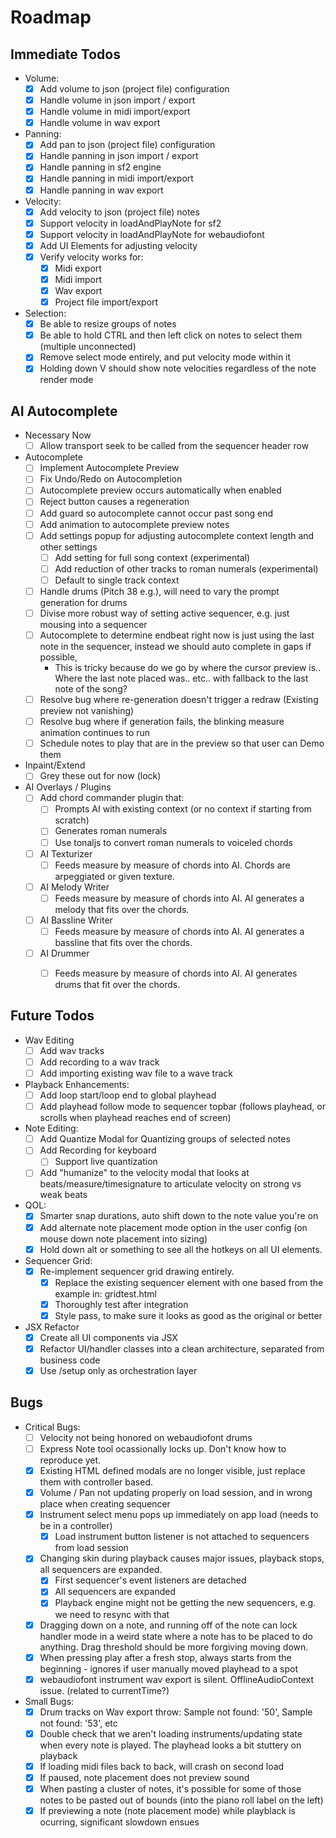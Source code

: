 # Roadmap


## Immediate Todos
- Volume:
  - [x] Add volume to json (project file) configuration
  - [x] Handle volume in json import / export
  - [x] Handle volume in midi import/export
  - [x] Handle volume in wav export
- Panning:
  - [x] Add pan to json (project file) configuration
  - [x] Handle panning in json import / export
  - [x] Handle panning in sf2 engine
  - [x] Handle panning in midi import/export
  - [x] Handle panning in wav export
- Velocity:
  - [x] Add velocity to json (project file) notes
  - [x] Support velocity in loadAndPlayNote for sf2
  - [x] Support velocity in loadAndPlayNote for webaudiofont
  - [x] Add UI Elements for adjusting velocity
  - [x] Verify velocity works for:
    - [x] Midi export
    - [x] Midi import
    - [x] Wav export
    - [x] Project file import/export
- Selection:
  - [x] Be able to resize groups of notes
  - [x] Be able to hold CTRL and then left click on notes to select them (multiple unconnected)
  - [x] Remove select mode entirely, and put velocity mode within it
  - [x] Holding down V should show note velocities regardless of the note render mode

## AI Autocomplete
- Necessary Now
  - [ ] Allow transport seek to be called from the sequencer header row
- Autocomplete
  - [ ] Implement Autocomplete Preview
  - [ ] Fix Undo/Redo on Autocompletion
  - [ ] Autocomplete preview occurs automatically when enabled
  - [ ] Reject button causes a regeneration
  - [ ] Add guard so autocomplete cannot occur past song end
  - [ ] Add animation to autocomplete preview notes
  - [ ] Add settings popup for adjusting autocomplete context length and other settings
    - [ ] Add setting for full song context (experimental)
    - [ ] Add reduction of other tracks to roman numerals (experimental)
    - [ ] Default to single track context 
  - [ ] Handle drums (Pitch 38 e.g.), will need to vary the prompt generation for drums
  - [ ] Divise more robust way of setting active sequencer, e.g. just mousing into a sequencer
  - [ ] Autocomplete to determine endbeat right now is just using the last note in the sequencer, instead we should auto complete in gaps if possible,
    - This is tricky because do we go by where the cursor preview is.. Where the last note placed was.. etc.. with fallback to the last note of the song?
  - [ ] Resolve bug where re-generation doesn't trigger a redraw (Existing preview not vanishing)
  - [ ] Resolve bug where if generation fails, the blinking measure animation continues to run
  - [ ] Schedule notes to play that are in the preview so that user can Demo them

- Inpaint/Extend
  - [ ] Grey these out for now (lock)

- AI Overlays / Plugins
  - [ ] Add chord commander plugin that:
    - [ ] Prompts AI with existing context (or no context if starting from scratch)
    - [ ] Generates roman numerals
    - [ ] Use tonaljs to convert roman numerals to voiceled chords
  - [ ] AI Texturizer
    - [ ] Feeds measure by measure of chords into AI.  Chords are arpeggiated or given texture.
  - [ ] AI Melody Writer
    - [ ] Feeds measure by measure of chords into AI.  AI generates a melody that fits over the chords.
  - [ ] AI Bassline Writer
    - [ ] Feeds measure by measure of chords into AI.  AI generates a bassline that fits over the chords.
  - [ ] AI Drummer
    - [ ] Feeds measure by measure of chords into AI.  AI generates drums that fit over the chords.


## Future Todos
- Wav Editing
  - [ ] Add wav tracks
  - [ ] Add recording to a wav track
  - [ ] Add importing existing wav file to a wave track
- Playback Enhancements:
  - [ ] Add loop start/loop end to global playhead
  - [ ] Add playhead follow mode to sequencer topbar (follows playhead, or scrolls when playhead reaches end of screen)
- Note Editing:
  - [ ] Add Quantize Modal for Quantizing groups of selected notes
  - [ ] Add Recording for keyboard
    - [ ] Support live quantization
  - [ ] Add "humanize" to the velocity modal that looks at beats/measure/timesignature to articulate velocity on strong vs weak beats

- QOL:
  - [x] Smarter snap durations, auto shift down to the note value you're on
  - [x] Add alternate note placement mode option in the user config (on mouse down note placement into sizing)
  - [x] Hold down alt or something to see all the hotkeys on all UI elements.
- Sequencer Grid:
  - [x] Re-implement sequencer grid drawing entirely.
    - [x] Replace the existing sequencer element with one based from the example in: gridtest.html
    - [x] Thoroughly test after integration
    - [x] Style pass, to make sure it looks as good as the original or better
- JSX Refactor
  - [x] Create all UI components via JSX
  - [x] Refactor UI/handler classes into a clean architecture, separated from business code
  - [x] Use /setup only as orchestration layer

## Bugs
- Critical Bugs:
  - [ ] Velocity not being honored on webaudiofont drums
  - [ ] Express Note tool ocassionally locks up.  Don't know how to reproduce yet.
  - [x] Existing HTML defined modals are no longer visible, just replace them with controller based.
  - [x] Volume / Pan not updating properly on load session, and in wrong place when creating sequencer
  - [x] Instrument select menu pops up immediately on app load (needs to be in a controller)
    - [x] Load instrument button listener is not attached to sequencers from load session
  - [x] Changing skin during playback causes major issues, playback stops, all sequencers are expanded.
    - [x] First sequencer's event listeners are detached
    - [x] All sequencers are expanded
    - [x] Playback engine might not be getting the new sequencers, e.g. we need to resync with that
  - [x] Dragging down on a note, and running off of the note can lock handler mode in a weird state where a note has to be placed to do anything.  Drag threshold should be more forgiving moving down.
  - [x] When pressing play after a fresh stop, always starts from the beginning - ignores if user manually moved playhead to a spot
  - [x] webaudiofont instrument wav export is silent. OfflineAudioContext issue. (related to currentTime?)
- Small Bugs:
  - [x] Drum tracks on Wav export throw: Sample not found: '50', Sample not found: '53', etc
  - [x] Double check that we aren't loading instruments/updating state when every note is played. The playhead looks a bit stuttery on playback
  - [x] If loading midi files back to back, will crash on second load
  - [x] If paused, note placement does not preview sound
  - [x] When pasting a cluster of notes, it's possible for some of those notes to be pasted out of bounds (into the piano roll label on the left)
  - [x] If previewing a note (note placement mode) while playblack is ocurring, significant slowdown ensues
